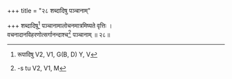 +++
title = "२८ शब्दादिषु पञ्चानाम्"

+++
शब्दादिषु[^1] पञ्चानामालोचनमात्रमिष्यते वृत्तिः ।  
वचनादानविहरणोत्सर्गानन्दाश्च[^2] पञ्चानाम् ॥ २८॥  
  
[^1]: रूपादिषु V2, V1, G(B, D) Y, V
[^2]: -s tu V2, V1, M  

